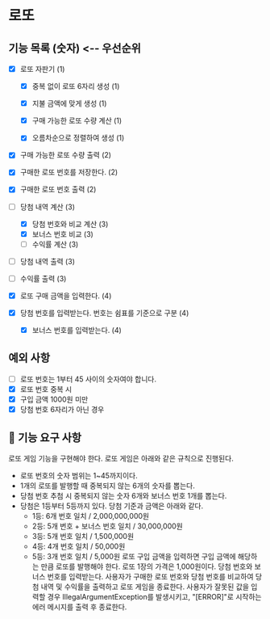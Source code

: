 # 로또

## 기능 목록 (숫자) <-- 우선순위
- [x] 로또 자판기 (1)
  - [x] 중복 없이 로또 6자리 생성 (1)
  - [x] 지불 금액에 맞게 생성 (1)
  - [x] 구매 가능한 로또 수량 계산 (1)
  - [x] 오름차순으로 정렬하여 생성 (1)


- [x] 구매 가능한 로또 수량 출력 (2)
- [x] 구매한 로또 번호를 저장한다. (2)
- [x] 구매한 로또 번호 출력 (2)



- [ ] 당첨 내역 계산 (3)
  - [x] 당첨 번호와 비교 계산 (3)
  - [x] 보너스 번호 비교 (3)
  - [ ] 수익률 계산 (3)
- [ ] 당첨 내역 출력 (3)
- [ ] 수익률 출력 (3)


- [x] 로또 구매 금액을 입력한다. (4)
- [x] 당첨 번호를 입력받는다. 번호는 쉼표를 기준으로 구분 (4)
    - [x] 보너스 번호를 입력받는다. (4)

## 예외 사항
- [ ] 로또 번호는 1부터 45 사이의 숫자여야 합니다.
- [x] 로또 번호 중복 시
- [x] 구입 금액 1000원 미만
- [x] 당첨 번호 6자리가 아닌 경우

## 🚀 기능 요구 사항
로또 게임 기능을 구현해야 한다. 로또 게임은 아래와 같은 규칙으로 진행된다.

- 로또 번호의 숫자 범위는 1~45까지이다.
- 1개의 로또를 발행할 때 중복되지 않는 6개의 숫자를 뽑는다.
- 당첨 번호 추첨 시 중복되지 않는 숫자 6개와 보너스 번호 1개를 뽑는다.
- 당첨은 1등부터 5등까지 있다. 당첨 기준과 금액은 아래와 같다.
    - 1등: 6개 번호 일치 / 2,000,000,000원
    - 2등: 5개 번호 + 보너스 번호 일치 / 30,000,000원
    - 3등: 5개 번호 일치 / 1,500,000원
    - 4등: 4개 번호 일치 / 50,000원
    - 5등: 3개 번호 일치 / 5,000원
      로또 구입 금액을 입력하면 구입 금액에 해당하는 만큼 로또를 발행해야 한다.
      로또 1장의 가격은 1,000원이다.
      당첨 번호와 보너스 번호를 입력받는다.
      사용자가 구매한 로또 번호와 당첨 번호를 비교하여 당첨 내역 및 수익률을 출력하고 로또 게임을 종료한다.
      사용자가 잘못된 값을 입력할 경우 IllegalArgumentException를 발생시키고, "[ERROR]"로 시작하는 에러 메시지를 출력 후 종료한다.